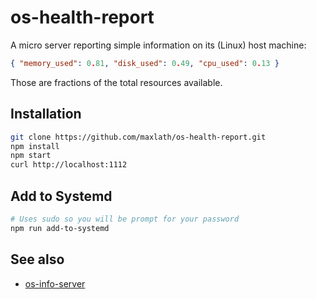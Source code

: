 # os-health-report

A micro server reporting simple information on its (Linux) host machine:
```json
{ "memory_used": 0.81, "disk_used": 0.49, "cpu_used": 0.13 }
```
Those are fractions of the total resources available.

## Installation
```sh
git clone https://github.com/maxlath/os-health-report.git
npm install
npm start
curl http://localhost:1112
```

## Add to Systemd
```sh
# Uses sudo so you will be prompt for your password
npm run add-to-systemd
```

## See also
* [os-info-server](https://github.com/bahmutov/os-info-server)

